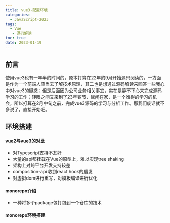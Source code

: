 ```yaml
---
title: vue3-配置环境
categories:
  - JavaScript-2023
tags:
  - Vue
   - 源码解读
toc: true
date: 2023-01-19
---
```




## 前言

​	使用vue3也有一年半的时间的，原本打算在22年的9月开始源码阅读的，一方面是作为一个前端人应当去了解技术原理，其二也是想通过源码解读来回答一些我心中对vue3的疑惑；但是后面因为公司业务相关事宜，实在是静不下心来完成源码学习的工作；转眼之间又来到了23年春节，赋闲在家，是一个难得的学习的机会，所以打算在2月中旬之前，完成vue3源码的学习与分析工作。那我们废话就不多说了，直接开始吧。



## 环境搭建

#### vue2与vue3的对比

- 对Typescript支持不友好
- 大量的api都挂载在Vue的原型上，难以实现tree shaking
- 架构上对跨平台开发支持较差
- composition-api 收到react hook的启发
- 对虚拟dom进行重写，对模板编译进行优化

#### monorepo介绍

- 一种将多个package包打包到一个仓库的技术

#### monorepo环境搭建

